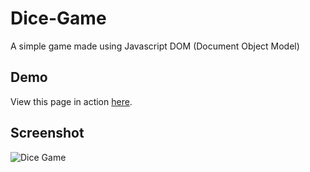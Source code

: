 # Dice-Game
A simple game made using Javascript DOM (Document Object Model)

## Demo
View this page in action [here]().

## Screenshot
![Dice Game]()

